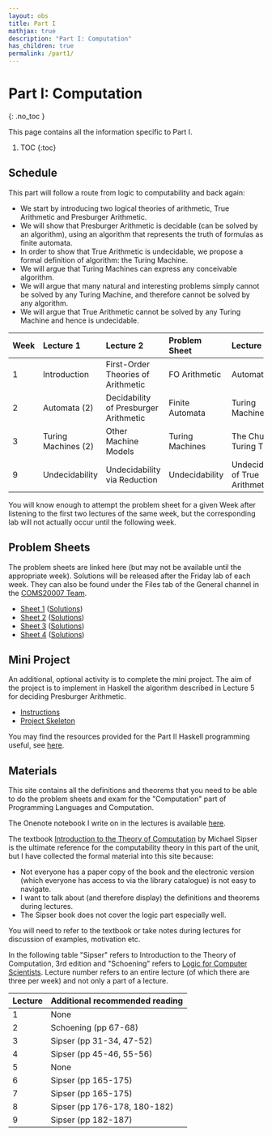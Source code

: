 ```yaml
---
layout: obs
title: Part I
mathjax: true
description: "Part I: Computation"
has_children: true
permalink: /part1/
---
```


# Part I: Computation
{: .no_toc }

This page contains all the information specific to Part I.
1. TOC
{:toc}

## Schedule

This part will follow a route from logic to computability and back again:
* We start by introducing two logical theories of arithmetic, True Arithmetic and Presburger Arithmetic.
* We will show that Presburger Arithmetic is decidable (can be solved by an algorithm), using an algorithm that represents the truth of formulas as finite automata.
* In order to show that True Arithmetic is undecidable, we propose a formal definition of algorithm: the Turing Machine.
* We will argue that Turing Machines can express any conceivable algorithm.
* We will argue that many natural and interesting problems simply cannot be solved by any Turing Machine, and therefore cannot be solved by any algorithm.
* We will argue that True Arithmetic cannot be solved by any Turing Machine and hence is undecidable.


| Week | Lecture 1           | Lecture 2                             | Problem Sheet       | Lecture 3                         | 
|:-----|:--------------------|:--------------------------------------|:--------------------|:----------------------------------|
| 1    | Introduction        | First-Order Theories of Arithmetic    | FO Arithmetic       | Automata (1)                      |
| 2    | Automata (2)        | Decidability of Presburger Arithmetic | Finite Automata     | Turing Machines (1)               | 
| 3    | Turing Machines (2) | Other Machine Models                  | Turing Machines     | The Church-Turing Thesis          |
| 9    | Undecidability      | Undecidability via Reduction          | Undecidability      | Undecidability of True Arithmetic |

You will know enough to attempt the problem sheet for a given Week  after listening to the first two lectures of the same week, but the corresponding lab will not actually occur until the following week.

## Problem Sheets
The problem sheets are linked here (but may not be available until the appropriate week).  Solutions will be released after the Friday lab of each week.  They can also be found under the Files tab of the General channel in the [COMS20007 Team](https://teams.microsoft.com/l/team/19%3add828ce0548d42159af589fd2340ec82%40thread.tacv2/conversations?groupId=ae85fd4b-b6ac-4b6c-870d-7e4451649167&tenantId=b2e47f30-cd7d-4a4e-a5da-b18cf1a4151b).

* [Sheet 1](https://uob.sharepoint.com/teams/grp-COMS20007/Shared%20Documents/General/Problems%20(Part%20I)/sheet1.pdf) ([Solutions](https://uob.sharepoint.com/teams/grp-COMS20007/Shared%20Documents/General/Solutions%20(Part%20I)/sheet1.pdf)) 
* [Sheet 2](https://uob.sharepoint.com/teams/grp-COMS20007/Shared%20Documents/General/Problems%20(Part%20I)/sheet2.pdf) ([Solutions](https://uob.sharepoint.com/teams/grp-COMS20007/Shared%20Documents/General/Solutions%20(Part%20I)/sheet2.pdf)) 
* [Sheet 3](https://uob.sharepoint.com/teams/grp-COMS20007/Shared%20Documents/General/Problems%20(Part%20I)/sheet3.pdf) ([Solutions](https://uob.sharepoint.com/teams/grp-COMS20007/Shared%20Documents/General/Solutions%20(Part%20I)/sheet3.pdf)) 
* [Sheet 4](https://uob.sharepoint.com/teams/grp-COMS20007/Shared%20Documents/General/Problems%20(Part%20I)/sheet4.pdf) ([Solutions](https://uob.sharepoint.com/teams/grp-COMS20007/Shared%20Documents/General/Solutions%20(Part%20I)/sheet4.pdf)) 

## Mini Project

An additional, optional activity is to complete the mini project.  The aim of the project is to implement in Haskell the algorithm described in Lecture 5 for deciding Presburger Arithmetic.  

  * [Instructions](https://uob.sharepoint.com/teams/grp-COMS20007/Shared%20Documents/General/Mini%20Project%20(Part%20I)/miniproj.pdf)
  * [Project Skeleton](https://uob.sharepoint.com/teams/grp-COMS20007/Shared%20Documents/General/Mini%20Project%20(Part%20I)/presburger.zip)

You may find the resources provided for the Part II Haskell programming useful, see [here](https://cs-uob.github.io/COMS20007/part2/#problem-sheets).


## Materials
This site contains all the definitions and theorems that you need to be able to do the problem sheets and exam for the "Computation" part of Programming Languages and Computation. 

The Onenote notebook I write on in the lectures is available [here](https://uob-my.sharepoint.com/:o:/g/personal/sr17466_bristol_ac_uk/Em80TGXrzjhKq834uuX-g3sBk9buP0nhKiY2VVnCNG1Qbg?e=efIUKX).

The textbook [Introduction to the Theory of Computation](https://ebookcentral.proquest.com/lib/bristol/detail.action?docID=5133051) by Michael Sipser is the ultimate reference for the computability theory in this part of the unit, but I have collected the formal material into this site because:
* Not everyone has a paper copy of the book and the electronic version (which everyone has access to via the library catalogue) is not easy to navigate.
* I want to talk about (and therefore display) the definitions and theorems during lectures.
* The Sipser book does not cover the logic part especially well.

You will need to refer to the textbook or take notes during lectures for discussion of examples, motivation etc.

In the following table "Sipser" refers to Introduction to the Theory of Computation, 3rd edition and "Schoening" refers to [Logic for Computer Scientists](https://link-springer-com.bris.idm.oclc.org/book/10.1007%2F978-0-8176-4763-6).  Lecture number refers to an entire lecture (of which there are three per week) and not only a part of a lecture.

| Lecture | Additional recommended reading |
|:--------|:-------------------------------|
| 1       | None                           |
| 2       | Schoening (pp 67-68)           |
| 3       | Sipser (pp 31-34, 47-52)       |
| 4       | Sipser (pp 45-46, 55-56)       |
| 5       | None                           |
| 6       | Sipser (pp 165-175)            |
| 7       | Sipser (pp 165-175)            |
| 8       | Sipser (pp 176-178, 180-182)   |
| 9       | Sipser (pp 182-187)            |
